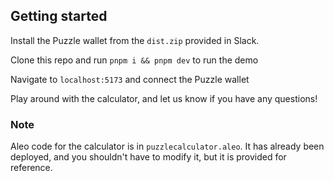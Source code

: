 ## Getting started 

<!-- Install the Puzzle wallet from [Itero](https://itero.plasmo.com/ext/nhohlebgfennhnakfdbidhminlmkbold) -->
Install the Puzzle wallet from the `dist.zip` provided in Slack.

Clone this repo and run `pnpm i && pnpm dev` to run the demo 

Navigate to `localhost:5173` and connect the Puzzle wallet

Play around with the calculator, and let us know if you have any questions!

### Note
Aleo code for the calculator is in `puzzlecalculator.aleo`. It has already been deployed, and you shouldn't have to modify it, but it is provided for reference. 
